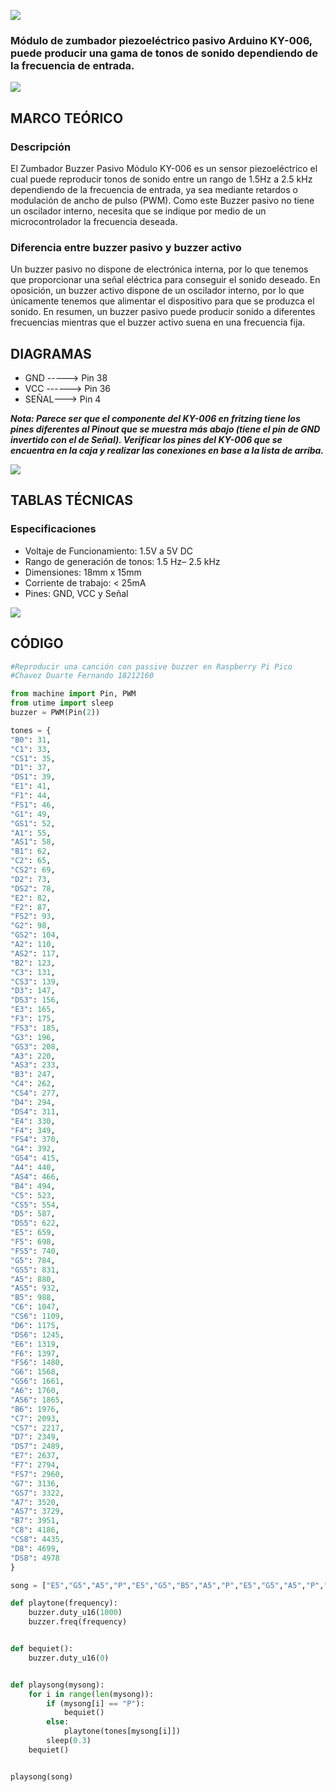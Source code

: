 ![](PassiveBuzzerTitulo.png)

### Módulo de zumbador piezoeléctrico pasivo Arduino KY-006, puede producir una gama de tonos de sonido dependiendo de la frecuencia de entrada.

![](PassiveBuzzer.png)

## MARCO TEÓRICO

### Descripción
El Zumbador Buzzer Pasivo Módulo KY-006 es un sensor piezoeléctrico el cual puede reproducir tonos de sonido entre un rango de 1.5Hz a 2.5 kHz dependiendo de la frecuencia de entrada, ya sea mediante retardos o modulación de ancho de pulso (PWM).  Como este Buzzer pasivo no tiene un oscilador interno, necesita que se indique por medio de un microcontrolador la frecuencia deseada.


### Diferencia entre buzzer pasivo y buzzer activo
Un buzzer pasivo no dispone de electrónica interna, por lo que tenemos que proporcionar una señal eléctrica para conseguir el sonido deseado. En oposición, un buzzer activo dispone de un oscilador interno, por lo que únicamente tenemos que alimentar el dispositivo para que se produzca el sonido. En resumen, un buzzer pasivo puede producir sonido a diferentes frecuencias mientras que el buzzer activo suena en una frecuencia fija.



## DIAGRAMAS

* GND -----> Pin 38
* VCC ------> Pin 36
*  SEÑAL---> Pin 4

***Nota: Parece ser que el componente del KY-006 en fritzing tiene los pines diferentes al Pinout que se muestra más abajo (tiene el pin de GND invertido con el de Señal). Verificar los pines del KY-006 que se encuentra en la caja y realizar las conexiones en base a la lista de arriba.***

![](DiagramaPassiveBuzzer.png)


## TABLAS TÉCNICAS

### Especificaciones
* Voltaje de Funcionamiento: 1.5V a 5V DC
* Rango de generación de tonos: 1.5 Hz– 2.5 kHz
* Dimensiones: 18mm x 15mm
* Corriente de trabajo: < 25mA
* Pines: GND, VCC y Señal

![](PassiveBuzzerPinout.png)


## CÓDIGO

```python
#Reproducir una canción con passive buzzer en Raspberry Pi Pico
#Chavez Duarte Fernando 18212160

from machine import Pin, PWM
from utime import sleep
buzzer = PWM(Pin(2))

tones = {
"B0": 31,
"C1": 33,
"CS1": 35,
"D1": 37,
"DS1": 39,
"E1": 41,
"F1": 44,
"FS1": 46,
"G1": 49,
"GS1": 52,
"A1": 55,
"AS1": 58,
"B1": 62,
"C2": 65,
"CS2": 69,
"D2": 73,
"DS2": 78,
"E2": 82,
"F2": 87,
"FS2": 93,
"G2": 98,
"GS2": 104,
"A2": 110,
"AS2": 117,
"B2": 123,
"C3": 131,
"CS3": 139,
"D3": 147,
"DS3": 156,
"E3": 165,
"F3": 175,
"FS3": 185,
"G3": 196,
"GS3": 208,
"A3": 220,
"AS3": 233,
"B3": 247,
"C4": 262,
"CS4": 277,
"D4": 294,
"DS4": 311,
"E4": 330,
"F4": 349,
"FS4": 370,
"G4": 392,
"GS4": 415,
"A4": 440,
"AS4": 466,
"B4": 494,
"C5": 523,
"CS5": 554,
"D5": 587,
"DS5": 622,
"E5": 659,
"F5": 698,
"FS5": 740,
"G5": 784,
"GS5": 831,
"A5": 880,
"AS5": 932,
"B5": 988,
"C6": 1047,
"CS6": 1109,
"D6": 1175,
"DS6": 1245,
"E6": 1319,
"F6": 1397,
"FS6": 1480,
"G6": 1568,
"GS6": 1661,
"A6": 1760,
"AS6": 1865,
"B6": 1976,
"C7": 2093,
"CS7": 2217,
"D7": 2349,
"DS7": 2489,
"E7": 2637,
"F7": 2794,
"FS7": 2960,
"G7": 3136,
"GS7": 3322,
"A7": 3520,
"AS7": 3729,
"B7": 3951,
"C8": 4186,
"CS8": 4435,
"D8": 4699,
"DS8": 4978
}

song = ["E5","G5","A5","P","E5","G5","B5","A5","P","E5","G5","A5","P","G5","E5"]

def playtone(frequency):
    buzzer.duty_u16(1000)
    buzzer.freq(frequency)


def bequiet():
    buzzer.duty_u16(0)


def playsong(mysong):
    for i in range(len(mysong)):
        if (mysong[i] == "P"):
            bequiet()
        else:
            playtone(tones[mysong[i]])
        sleep(0.3)
    bequiet()


playsong(song)
